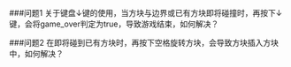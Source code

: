 ###问题1
关于键盘↓键的使用，当方块与边界或已有方块即将碰撞时，再按下↓键，会将game_over判定为true，导致游戏结束，如何解决？

###问题2
在即将碰到已有方块时，再按下空格旋转方块，会导致方块插入方块中，如何解决？

